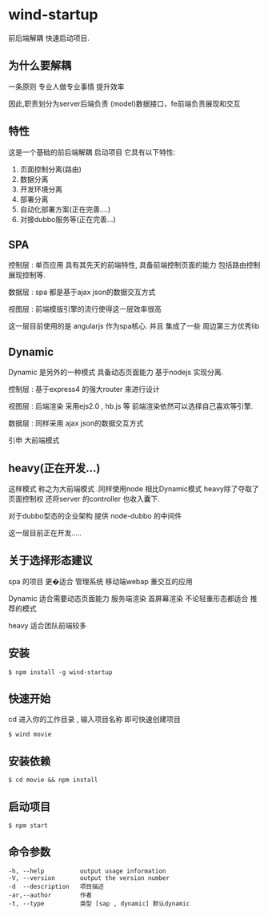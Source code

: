 # wind-startup
前后端解耦 快速启动项目. 

## 为什么要解耦
一条原则  专业人做专业事情 提升效率

因此,职责划分为server后端负责 (model)数据接口，fe前端负责展现和交互


## 特性
这是一个基础的前后端解耦 启动项目 它具有以下特性:

1. 页面控制分离(路由)
2. 数据分离
3. 开发环境分离
4. 部署分离
5. 自动化部署方案(正在完善....)
6. 对接dubbo服务等(正在完善...)


## SPA
控制层 : 单页应用 具有其先天的前端特性, 具备前端控制页面的能力 包括路由控制 展现控制等.

数据层 : spa 都是基于ajax json的数据交互方式

视图层 : 前端模版引擎的流行使得这一层效率很高

这一层目前使用的是 angularjs 作为spa核心. 并且 集成了一些 周边第三方优秀lib


## Dynamic

Dynamic 是另外的一种模式 具备动态页面能力  基于nodejs 实现分离.

控制层  : 基于express4 的强大router 来进行设计

视图层  : 后端渲染 采用ejs2.0 , hb.js 等   前端渲染依然可以选择自己喜欢等引擎.

数据层  : 同样采用 ajax json的数据交互方式

引申 大前端模式

## heavy(正在开发...)

这样模式 称之为大前端模式 .同样使用node 相比Dynamic模式  heavy除了夺取了页面控制权  还将server 的controller 也收入囊下.

对于dubbo型态的企业架构
提供 node-dubbo 的中间件  

这一层目前正在开发.....


## 关于选择形态建议

spa 的项目 更�适合 管理系统 移动端webap 重交互的应用

Dynamic 适合需要动态页面能力 服务端渲染 首屏幕渲染   不论轻重形态都适合   推荐的模式

heavy 适合团队前端较多 



## 安装

    $ npm install -g wind-startup

## 快速开始

  cd 进入你的工作目录 , 输入项目名称 即可快速创建项目

    $ wind movie 
 
## 安装依赖

    $ cd movie && npm install

## 启动项目

    $ npm start
   

## 命令参数

    -h, --help          output usage information
    -V, --version       output the version number
    -d  --description   项目描述
    -ar,--author        作者
    -t, --type          类型 [sap , dynamic] 默认dynamic
    
    

